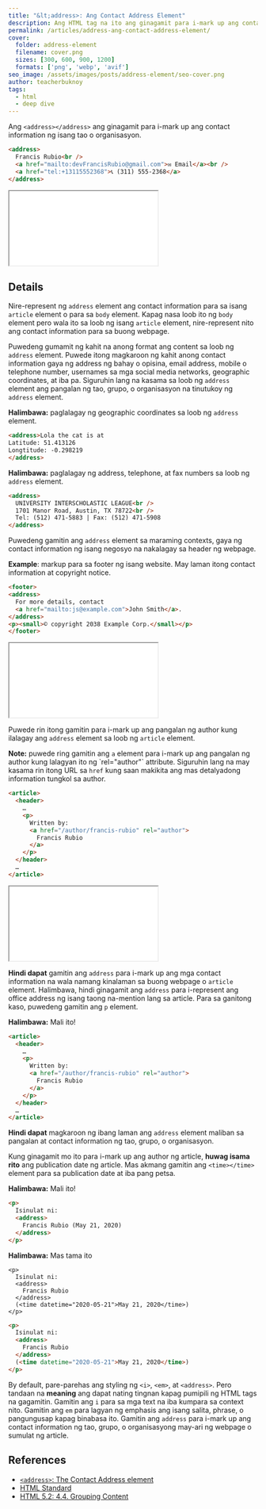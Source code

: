 ```yaml
---
title: "&lt;address>: Ang Contact Address Element"
description: Ang HTML tag na ito ang ginagamit para i-mark up ang contact information ng isang tao o organisasyon.
permalink: /articles/address-ang-contact-address-element/
cover:
  folder: address-element
  filename: cover.png
  sizes: [300, 600, 900, 1200]
  formats: ['png', 'webp', 'avif']
seo_image: /assets/images/posts/address-element/seo-cover.png
author: teacherbuknoy
tags: 
  - html
  - deep dive
---
```


Ang `<address></address>` ang ginagamit para i-mark up ang contact information ng isang tao o organisasyon.

<div class="code-sample">

```html
<address>
  Francis Rubio<br />
  <a href="mailto:devFrancisRubio@gmail.com">✉️ Email</a><br />
  <a href="tel:+13115552368">📞 (311) 555-2368</a>
</address>
```

  <iframe class="code-result" src="/assets/images/posts/address-element/example-1.html"></iframe>
</div>

## Details

Nire-represent ng `address` element ang contact information para sa isang `article` element o para sa `body` element. Kapag nasa loob ito ng `body` element pero wala ito sa loob ng isang `article` element, nire-represent nito ang contact information para sa buong webpage.

Puwedeng gumamit ng kahit na anong format ang content sa loob ng `address` element. Puwede itong magkaroon ng kahit anong contact information gaya ng address ng bahay o opisina, email address, mobile o telephone number, usernames sa mga social media networks, geographic coordinates, at iba pa. Siguruhin lang na kasama sa loob ng `address` element ang pangalan ng tao, grupo, o organisasyon na tinutukoy ng `address` element.

<div class="bordered box">
  <p><strong>Halimbawa:</strong> paglalagay ng geographic coordinates sa loob ng <code>address</code> element.</p>
  
```html
<address>Lola the cat is at
Latitude: 51.413126
Longtitude: -0.298219
</address>
```

  <p><strong>Halimbawa:</strong> paglalagay ng address, telephone, at fax numbers sa loob ng <code>address</code> element.</p>

```html
<address>
  UNIVERSITY INTERSCHOLASTIC LEAGUE<br />
  1701 Manor Road, Austin, TX 78722<br />
  Tel: (512) 471-5883 | Fax: (512) 471-5908
</address>
```

</div>

Puwedeng gamitin ang `address` element sa maraming contexts, gaya ng contact information ng isang negosyo na nakalagay sa header ng webpage.

<div class="bordered box">
  <p><b>Example</b>: markup para sa footer ng isang website. May laman itong contact information at copyright notice.</p>

  <div class="code-sample">
    
```html
<footer>
<address>
  For more details, contact
  <a href="mailto:js@example.com">John Smith</a>.
</address>
<p><small>© copyright 2038 Example Corp.</small></p>
</footer>
```
    
  <iframe class="code-result" src="/assets/images/posts/address-element/example-3.html"></iframe>

  </div>
</div>

Puwede rin itong gamitin para i-mark up ang pangalan ng author kung ilalagay ang `address` element sa loob ng `article` element.

<div class="bordered-box">
  <p><strong>Note:</strong> puwede ring gamitin ang <code>a</code> element para i-mark up ang pangalan ng author kung lalagyan ito ng `rel="author"` attribute. Siguruhin lang na may kasama rin itong URL sa <code>href</code> kung saan makikita ang mas detalyadong information tungkol sa author.</p>
  <div class="code-sample">

```html
<article>
  <header>
    …
    <p>
      Written by: 
      <a href="/author/francis-rubio" rel="author">
        Francis Rubio
      </a>
    </p>
  </header>
  …
</article>
```

  <iframe class="code-result" src="/assets/images/posts/address-element/example-2.html"></iframe>
  </div>
</div>

**Hindi dapat** gamitin ang `address` para i-mark up ang mga contact information na wala namang kinalaman sa buong webpage o `article` element. Halimbawa, hindi ginagamit ang `address` para i-represent ang office address ng isang taong na-mention lang sa article. Para sa ganitong kaso, puwedeng gamitin ang `p` element.

<div class="bordered error box">
  <p><strong>Halimbawa:</strong> Mali ito!</p>

```html
<article>
  <header>
    …
    <p>
      Written by: 
      <a href="/author/francis-rubio" rel="author">
        Francis Rubio
      </a>
    </p>
  </header>
  …
</article>
```

</div>

**Hindi dapat** magkaroon ng ibang laman ang `address` element maliban sa pangalan at contact information ng tao, grupo, o organisasyon.

Kung ginagamit mo ito para i-mark up ang author ng article, **huwag isama rito** ang publication date ng article. Mas akmang gamitin ang `<time></time>` element para sa publication date at iba pang petsa.

<div class="bordered error box">
  <p><strong>Halimbawa:</strong> Mali ito!</p>

```html
<p>
  Isinulat ni:
  <address>
    Francis Rubio (May 21, 2020)
  </address>
</p>
```
</div>

<div class="bordered success box">
  <p><strong>Halimbawa:</strong> Mas tama ito</p>
  <pre class="code-snippet"><code data-language="html">&lt;p>
  Isinulat ni:
  &lt;address>
    Francis Rubio
  &lt;/address>
  (&lt;time datetime="2020-05-21">May 21, 2020&lt;/time>)
&lt;/p></code></pre>

```html
<p>
  Isinulat ni:
  <address>
    Francis Rubio
  </address>
  (<time datetime="2020-05-21">May 21, 2020</time>)
</p>
```

</div>

By default, pare-parehas ang styling ng `<i>`, `<em>`, at `<address>`. Pero tandaan na **meaning** ang dapat nating tingnan kapag pumipili ng HTML tags na gagamitin. Gamitin ang `i` para sa mga text na iba kumpara sa context nito. Gamitin ang `em` para lagyan ng emphasis ang isang salita, phrase, o pangungusap kapag binabasa ito. Gamitin ang `address` para i-mark up ang contact information ng tao, grupo, o organisasyong may-ari ng webpage o sumulat ng article.

## References

- [`<address>`: The Contact Address element](https://developer.mozilla.org/en-US/docs/Web/HTML/Element/address)
- [HTML Standard](https://html.spec.whatwg.org/multipage/sections.html#the-address-element)
- [HTML 5.2: 4.4. Grouping Content](https://www.w3.org/TR/html52/grouping-content.html#the-address-element)

